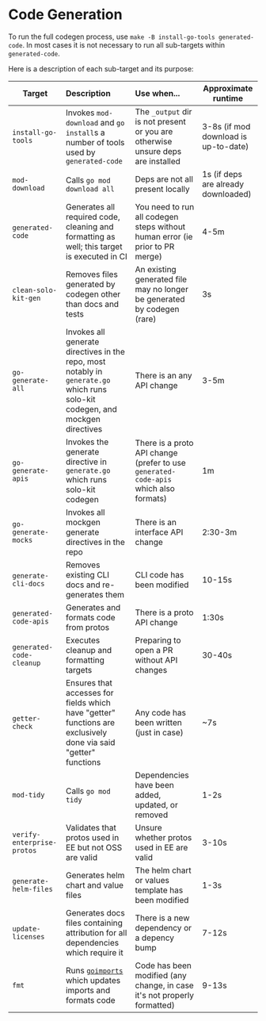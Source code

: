 # Code Generation

To run the full codegen process, use `make -B install-go-tools generated-code`. In most cases it is not necessary to run all sub-targets within `generated-code`.

Here is a description of each sub-target and its purpose:

| Target                     | Description                                                                                                                    | Use when...                                                                          | Approximate runtime                  |
|----------------------------|:-------------------------------------------------------------------------------------------------------------------------------|:-------------------------------------------------------------------------------------|--------------------------------------|
| `install-go-tools`         | Invokes `mod-download` and `go install`s a number of tools used by `generated-code`                                            | The `_output` dir is not present or you are otherwise unsure deps are installed      | 3-8s (if mod download is up-to-date) |
| `mod-download`             | Calls `go mod download all`                                                                                                    | Deps are not all present locally                                                     | 1s (if deps are already downloaded)  |
| `generated-code`           | Generates all required code, cleaning and formatting as well; this target is executed in CI                                    | You need to run all codegen steps without human error (ie prior to PR merge)         | 4-5m                                 |
| `clean-solo-kit-gen`       | Removes files generated by codegen other than docs and tests                                                                   | An existing generated file may no longer be generated by codegen (rare)              | 3s                                   |
| `go-generate-all`          | Invokes all generate directives in the repo, most notably in `generate.go` which runs solo-kit codegen, and mockgen directives | There is an any API change                                                           | 3-5m                                 |
| `go-generate-apis`         | Invokes the generate directive in `generate.go` which runs solo-kit codegen                                                    | There is a proto API change (prefer to use `generated-code-apis` which also formats) | 1m                                   |
| `go-generate-mocks`        | Invokes all mockgen generate directives in the repo                                                                            | There is an interface API change                                                     | 2:30-3m                              |
| `generate-cli-docs`        | Removes existing CLI docs and re-generates them                                                                                | CLI code has been modified                                                           | 10-15s                               |
| `generated-code-apis`      | Generates and formats code from protos                                                                                         | There is a proto API change                                                          | 1:30s                                |
| `generated-code-cleanup`   | Executes cleanup and formatting targets                                                                                        | Preparing to open a PR without API changes                                           | 30-40s                               |
| `getter-check`             | Ensures that accesses for fields which have "getter" functions are exclusively done via said "getter" functions                | Any code has been written (just in case)                                             | ~7s                                  |
| `mod-tidy`                 | Calls `go mod tidy`                                                                                                            | Dependencies have been added, updated, or removed                                    | 1-2s                                 |                                |
| `verify-enterprise-protos` | Validates that protos used in EE but not OSS are valid                                                                         | Unsure whether protos used in EE are valid                                           | 3-10s                                |
| `generate-helm-files`      | Generates helm chart and value files                                                                                           | The helm chart or values template has been modified                                  | 1-3s                                 |
| `update-licenses`          | Generates docs files containing attribution for all dependencies which require it                                              | There is a new dependency or a depency bump                                          | 7-12s                                |
| `fmt`                      | Runs [`goimports`](https://pkg.go.dev/golang.org/x/tools/cmd/goimports) which updates imports and formats code                 | Code has been modified (any change, in case it's not properly formatted)             | 9-13s                                |